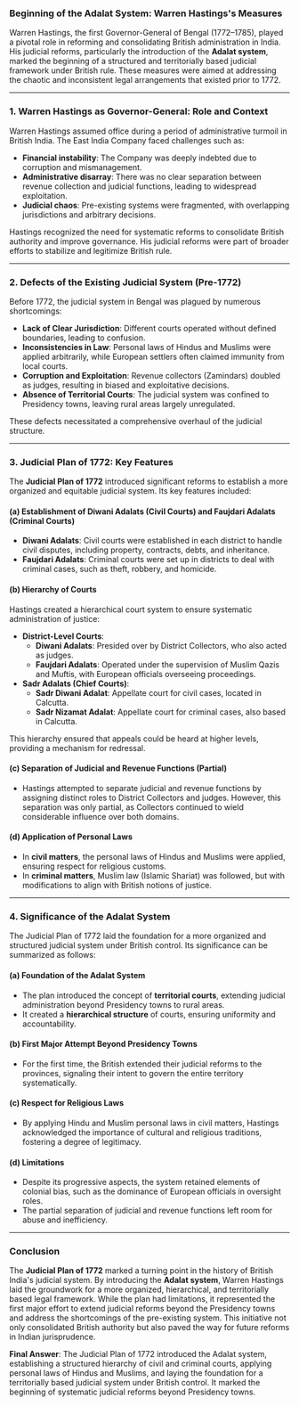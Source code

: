 ### **Beginning of the Adalat System: Warren Hastings's Measures**

Warren Hastings, the first Governor-General of Bengal (1772–1785), played a pivotal role in reforming and consolidating British administration in India. His judicial reforms, particularly the introduction of the **Adalat system**, marked the beginning of a structured and territorially based judicial framework under British rule. These measures were aimed at addressing the chaotic and inconsistent legal arrangements that existed prior to 1772.

---

### **1. Warren Hastings as Governor-General: Role and Context**
Warren Hastings assumed office during a period of administrative turmoil in British India. The East India Company faced challenges such as:

- **Financial instability**: The Company was deeply indebted due to corruption and mismanagement.
- **Administrative disarray**: There was no clear separation between revenue collection and judicial functions, leading to widespread exploitation.
- **Judicial chaos**: Pre-existing systems were fragmented, with overlapping jurisdictions and arbitrary decisions.

Hastings recognized the need for systematic reforms to consolidate British authority and improve governance. His judicial reforms were part of broader efforts to stabilize and legitimize British rule.

---

### **2. Defects of the Existing Judicial System (Pre-1772)**
Before 1772, the judicial system in Bengal was plagued by numerous shortcomings:

- **Lack of Clear Jurisdiction**: Different courts operated without defined boundaries, leading to confusion.
- **Inconsistencies in Law**: Personal laws of Hindus and Muslims were applied arbitrarily, while European settlers often claimed immunity from local courts.
- **Corruption and Exploitation**: Revenue collectors (Zamindars) doubled as judges, resulting in biased and exploitative decisions.
- **Absence of Territorial Courts**: The judicial system was confined to Presidency towns, leaving rural areas largely unregulated.

These defects necessitated a comprehensive overhaul of the judicial structure.

---

### **3. Judicial Plan of 1772: Key Features**
The **Judicial Plan of 1772** introduced significant reforms to establish a more organized and equitable judicial system. Its key features included:

#### **(a) Establishment of Diwani Adalats (Civil Courts) and Faujdari Adalats (Criminal Courts)**
- **Diwani Adalats**: Civil courts were established in each district to handle civil disputes, including property, contracts, debts, and inheritance.
- **Faujdari Adalats**: Criminal courts were set up in districts to deal with criminal cases, such as theft, robbery, and homicide.

#### **(b) Hierarchy of Courts**
Hastings created a hierarchical court system to ensure systematic administration of justice:
- **District-Level Courts**: 
  - **Diwani Adalats**: Presided over by District Collectors, who also acted as judges.
  - **Faujdari Adalats**: Operated under the supervision of Muslim Qazis and Muftis, with European officials overseeing proceedings.
- **Sadr Adalats (Chief Courts)**:
  - **Sadr Diwani Adalat**: Appellate court for civil cases, located in Calcutta.
  - **Sadr Nizamat Adalat**: Appellate court for criminal cases, also based in Calcutta.

This hierarchy ensured that appeals could be heard at higher levels, providing a mechanism for redressal.

#### **(c) Separation of Judicial and Revenue Functions (Partial)**
- Hastings attempted to separate judicial and revenue functions by assigning distinct roles to District Collectors and judges. However, this separation was only partial, as Collectors continued to wield considerable influence over both domains.

#### **(d) Application of Personal Laws**
- In **civil matters**, the personal laws of Hindus and Muslims were applied, ensuring respect for religious customs.
- In **criminal matters**, Muslim law (Islamic Shariat) was followed, but with modifications to align with British notions of justice.

---

### **4. Significance of the Adalat System**
The Judicial Plan of 1772 laid the foundation for a more organized and structured judicial system under British control. Its significance can be summarized as follows:

#### **(a) Foundation of the Adalat System**
- The plan introduced the concept of **territorial courts**, extending judicial administration beyond Presidency towns to rural areas.
- It created a **hierarchical structure** of courts, ensuring uniformity and accountability.

#### **(b) First Major Attempt Beyond Presidency Towns**
- For the first time, the British extended their judicial reforms to the provinces, signaling their intent to govern the entire territory systematically.

#### **(c) Respect for Religious Laws**
- By applying Hindu and Muslim personal laws in civil matters, Hastings acknowledged the importance of cultural and religious traditions, fostering a degree of legitimacy.

#### **(d) Limitations**
- Despite its progressive aspects, the system retained elements of colonial bias, such as the dominance of European officials in oversight roles.
- The partial separation of judicial and revenue functions left room for abuse and inefficiency.

---

### **Conclusion**
The **Judicial Plan of 1772** marked a turning point in the history of British India's judicial system. By introducing the **Adalat system**, Warren Hastings laid the groundwork for a more organized, hierarchical, and territorially based legal framework. While the plan had limitations, it represented the first major effort to extend judicial reforms beyond the Presidency towns and address the shortcomings of the pre-existing system. This initiative not only consolidated British authority but also paved the way for future reforms in Indian jurisprudence.

**Final Answer**: The Judicial Plan of 1772 introduced the Adalat system, establishing a structured hierarchy of civil and criminal courts, applying personal laws of Hindus and Muslims, and laying the foundation for a territorially based judicial system under British control. It marked the beginning of systematic judicial reforms beyond Presidency towns.